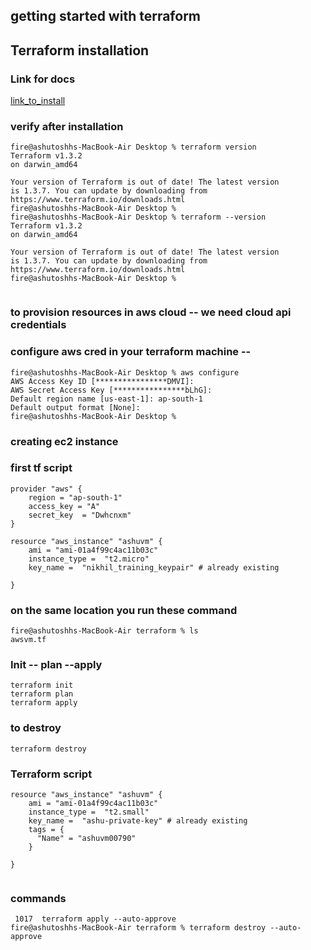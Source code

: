## getting started with terraform

## Terraform installation 

### Link for docs 

[link_to_install](https://developer.hashicorp.com/terraform/downloads)

### verify after installation 

```
fire@ashutoshhs-MacBook-Air Desktop % terraform version 
Terraform v1.3.2
on darwin_amd64

Your version of Terraform is out of date! The latest version
is 1.3.7. You can update by downloading from https://www.terraform.io/downloads.html
fire@ashutoshhs-MacBook-Air Desktop % 
fire@ashutoshhs-MacBook-Air Desktop % terraform --version 
Terraform v1.3.2
on darwin_amd64

Your version of Terraform is out of date! The latest version
is 1.3.7. You can update by downloading from https://www.terraform.io/downloads.html
fire@ashutoshhs-MacBook-Air Desktop % 


```

### to provision resources in aws cloud -- we need cloud api credentials

### configure aws cred in your terraform machine --

```
fire@ashutoshhs-MacBook-Air Desktop % aws configure 
AWS Access Key ID [****************DMVI]:
AWS Secret Access Key [****************bLhG]: 
Default region name [us-east-1]: ap-south-1
Default output format [None]: 
fire@ashutoshhs-MacBook-Air Desktop % 

```

### creating ec2 instance 

### first tf script 

```
provider "aws" {
    region = "ap-south-1"
    access_key = "A"
    secret_key  = "Dwhcnxm"
}

resource "aws_instance" "ashuvm" {
    ami = "ami-01a4f99c4ac11b03c"
    instance_type =  "t2.micro"
    key_name =  "nikhil_training_keypair" # already existing 
  
}
```

### on the same location you run these command 

```
fire@ashutoshhs-MacBook-Air terraform % ls
awsvm.tf
```

### Init -- plan --apply 

```
terraform init 
terraform plan 
terraform apply 
```

### to destroy 

```
terraform destroy 
```

### Terraform script 

```
resource "aws_instance" "ashuvm" {
    ami = "ami-01a4f99c4ac11b03c"
    instance_type =  "t2.small"
    key_name =  "ashu-private-key" # already existing 
    tags = {
      "Name" = "ashuvm00790"
    }
  
}


```

### commands 

```
 1017  terraform apply --auto-approve 
fire@ashutoshhs-MacBook-Air terraform % terraform destroy --auto-approve 
```





